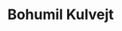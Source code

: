 ---
layout: about-me
title: Bohumil Kulvejt
twitter_username: kulvejt
github_username:  bkulv
permalink: /members/bohumilkulvejt
authorSkills: >-
    <p>Programování</p>

author_bio: Bohumil je náš předseda, znalec matematiky, zákonů a příležitostný programátor. Náš odborník na ekonomii, ekonomiku a právo.

show_author_work_experiences: false
show_author_education_details: true
show_author_project_details: false

author_education_details:
              - college_logo: gymso.png
                college_name: Gymso
                college_url: https://gymso.cz
                college_degree: Osmileté Gymnázium
                # description: Bachelor of Technology
                visibility: true
---